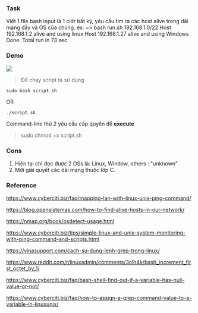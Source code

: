 ### Task
Viết 1 file bash input là 1 cidr bất kỳ, yêu cầu tìm ra các host alive trong dải mạng đấy và OS của chúng.
ex: 
~> bash run.sh 192.168.1.0/22
Host 192.168.1.2 alive and using linux
Host 192.168.1.27 alive and using Windows
Done.
Total run in 73 sec

### Demo 
![](https://github.com/linhnt31/internship-2020/blob/linhnt-baocao-t1/LinhNT/Task-1-Find-all-hosts-alive/demo.png)

> Để chạy script ta sử dụng

```
sudo bash script.sh
```

OR

```
./script.sh
```

Command-line thứ 2 yêu cầu cấp quyền để **execute** 
> sudo chmod +x script.sh
### Cons 
1. Hiện tại chỉ đọc được 2 OSs là: Linux, Window, others : "unknown"
2. Mới giải quyết các dải mạng thuộc lớp C.

### Reference
https://www.cyberciti.biz/faq/mapping-lan-with-linux-unix-ping-command/

https://blog.opensistemas.com/how-to-find-alive-hosts-in-our-network/

https://nmap.org/book/osdetect-usage.html

https://www.cyberciti.biz/tips/simple-linux-and-unix-system-monitoring-with-ping-command-and-scripts.html

https://vinasupport.com/cach-su-dung-lenh-grep-trong-linux/

https://www.reddit.com/r/linuxadmin/comments/3olh4k/bash_increment_first_octet_by_1/

https://www.cyberciti.biz/faq/bash-shell-find-out-if-a-variable-has-null-value-or-not/

https://www.cyberciti.biz/faq/how-to-assign-a-grep-command-value-to-a-variable-in-linuxunix/
